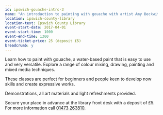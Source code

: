 ```yaml
---
id: ipswich-gouache-intro-3
name: "An introduction to painting with gouache with artist Amy Beckwith"
location: ipswich-county-library
location-text: Ipswich County Library
event-start-date: 2017-04-01
event-start-time: 1000
event-end-time: 1300
event-ticket-price: 25 (deposit £5)
breadcrumb: y
---
```


Learn how to paint with gouache, a water-based paint that is easy to use and very versatile. Explore a range of colour mixing, drawing, painting and mixed media techniques.

These classes are perfect for beginners and people keen to develop now skills and create expressive works.

Demonstrations, all art materials and light refreshments provided.

Secure your place in advance at the library front desk with a deposit of £5. For more information call [01473 263810](tel:01473263810).
